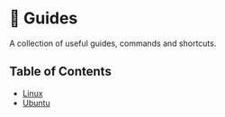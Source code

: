 # :ledger: Guides

A collection of useful guides, commands and shortcuts.

## Table of Contents

* [Linux](LINUX.md)
* [Ubuntu](UBUNTU.md)
